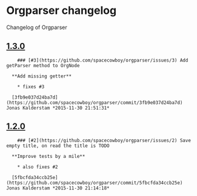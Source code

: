 # Orgparser changelog

Changelog of Orgparser

  ## [1.3.0](https://github.com/spacecowboy/orgparser/releases/tag/1.3.0)
	    ### [#3](https://github.com/spacecowboy/orgparser/issues/3) Add getParser method to OrgNode

	  **Add missing getter**

	    * fixes #3

	  [3fb9e037d24ba7d](https://github.com/spacecowboy/orgparser/commit/3fb9e037d24ba7d) Jonas Kalderstam *2015-11-30 21:51:31*


  ## [1.2.0](https://github.com/spacecowboy/orgparser/releases/tag/1.2.0)
	    ### [#2](https://github.com/spacecowboy/orgparser/issues/2) Save empty title, on read the title is TODO

	  **Improve tests by a mile**

	    * also fixes #2

	  [5fbcfda34ccb25e](https://github.com/spacecowboy/orgparser/commit/5fbcfda34ccb25e) Jonas Kalderstam *2015-11-30 21:14:18*


